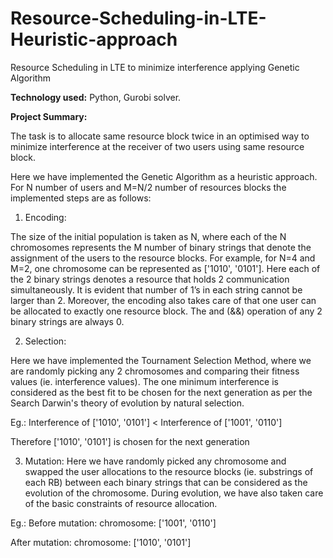 # Resource-Scheduling-in-LTE-Heuristic-approach
Resource Scheduling in LTE to minimize interference applying Genetic Algorithm


**Technology used:** Python, Gurobi solver.

**Project Summary:**

The task is to allocate same resource block twice in an optimised way to minimize interference at the receiver of two users using same resource block.

Here we have implemented the Genetic Algorithm as a heuristic approach. For N number of users and M=N/2 number of resources blocks the implemented steps are as follows:
1. Encoding:

The size of the initial population is taken as N, where each of the N chromosomes represents the M number of binary strings that denote the assignment of the users to the resource blocks. For example, for N=4 and M=2, one chromosome can be represented as ['1010', '0101']. Here each of the 2 binary strings denotes a resource that holds 2 communication simultaneously. It is evident that number of 1’s in each string cannot be larger than 2. Moreover, the encoding also takes care of that one user can be allocated to exactly one resource block. The and (&&) operation of any 2 binary strings are always 0.

2. Selection:

Here we have implemented the Tournament Selection Method, where we are randomly picking any 2 chromosomes and comparing their fitness values (ie. interference values). The one minimum interference is considered as the best fit to be chosen for the next generation as per the Search Darwin's theory of evolution by natural selection.

Eg.: Interference of ['1010', '0101'] < Interference of ['1001', '0110']

Therefore ['1010', '0101'] is chosen for the next generation

3. Mutation:
Here we have randomly picked any chromosome and swapped the user allocations to the resource blocks (ie. substrings of each RB) between each binary strings that can be considered as the evolution of the chromosome. During evolution, we have also taken care of the basic constraints of resource allocation.

Eg.: Before mutation: chromosome: ['1001', '0110']

After mutation: chromosome: ['1010', '0101']
